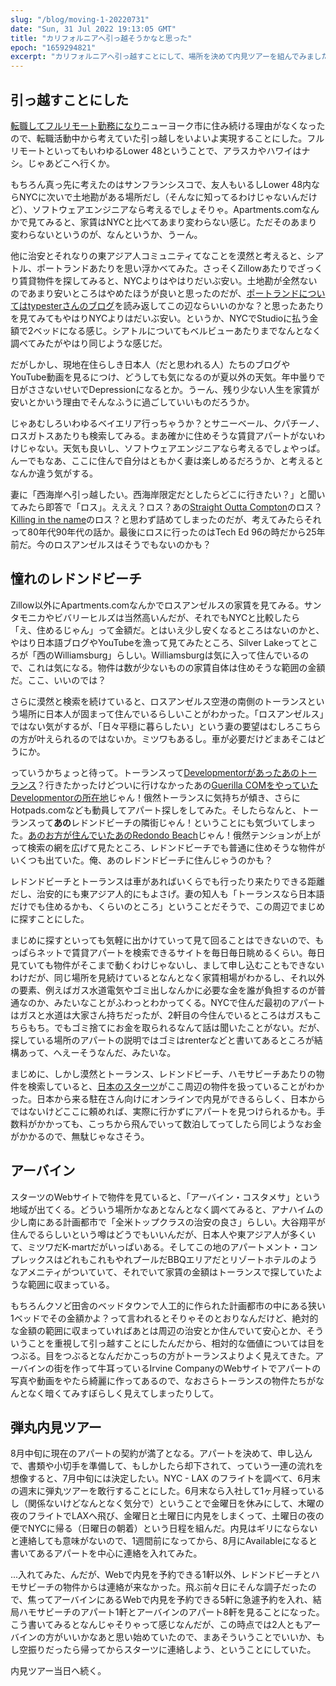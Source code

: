 ```yaml
---
slug: "/blog/moving-1-20220731"
date: "Sun, 31 Jul 2022 19:13:05 GMT"
title: "カリフォルニアへ引っ越そうかなと思った"
epoch: "1659294821"
excerpt: "カリフォルニアへ引っ越すことにして、場所を決めて内見ツアーを組んでみました。"
---
```


## 引っ越すことにした

[転職してフルリモート勤務になり](/blog/job-change-20220516/)ニューヨーク市に住み続ける理由がなくなったので、転職活動中から考えていた引っ越しをいよいよ実現することにした。フルリモートといってもいわゆるLower 48ということで、アラスカやハワイはナシ。じゃあどこへ行くか。

もちろん真っ先に考えたのはサンフランシスコで、友人もいるしLower 48内ならNYCに次いで土地勘がある場所だし（そんなに知ってるわけじゃないんだけど）、ソフトウェアエンジニアなら考えるでしょそりゃ。Apartments.comなんかで見てみると、家賃はNYCと比べてあまり変わらない感じ。ただそのあまり変わらないというのが、なんというか、うーん。

他に治安とそれなりの東アジア人コミュニティてなことを漠然と考えると、シアトル、ポートランドあたりを思い浮かべてみた。さっそくZillowあたりでざっくり賃貸物件を探してみると、NYCよりはやはりだいぶ安い。土地勘が全然ないのであまり安いところはやめたほうが良いと思ったのだが、[ポートランドについてはtypesterさんのブログ](https://unknownplace.org/blog/)を読み返してこの辺ならいいのかな？と思ったあたりを見てみてもやはりNYCよりはだいぶ安い。というか、NYCでStudioに払う金額で2ベッドになる感じ。シアトルについてもベルビューあたりまでなんとなく調べてみたがやはり同じような感じだ。

だがしかし、現地在住らしき日本人（だと思われる人）たちのブログやYouTube動画を見るにつけ、どうしても気になるのが夏以外の天気。年中曇りで日がささないせいでDepressionになるとか。うーん、残り少ない人生を家賃が安いとかいう理由でそんなふうに過ごしていいものだろうか。

じゃあむしろいわゆるベイエリア行っちゃうか？とサニーベール、クパチーノ、ロスガトスあたりも検索してみる。まあ確かに住めそうな賃貸アパートがないわけじゃない。天気も良いし、ソフトウェアエンジニアなら考えるでしょやっぱ。んーでもなあ、ここに住んで自分はともかく妻は楽しめるだろうか、と考えるとなんか違う気がする。

妻に「西海岸へ引っ越したい。西海岸限定だとしたらどこに行きたい？」と聞いてみたら即答で「ロス」。えええ？ロス？あの[Straight Outta Compton](https://www.imdb.com/title/tt1398426/)のロス？[Killing in the name](https://www.youtube.com/watch?v=bWXazVhlyxQ)のロス？と思わず詰めてしまったのだが、考えてみたらそれって80年代90年代の話か。最後にロスに行ったのはTech Ed 96の時だから25年前だ。今のロスアンゼルスはそうでもないのかも？

## 憧れのレドンドビーチ

Zillow以外にApartments.comなんかでロスアンゼルスの家賃を見てみる。サンタモニカやビバリーヒルズは当然高いんだが、それでもNYCと比較したら「え、住めるじゃん」って金額だ。とはいえ少し安くなるところはないのかと、やはり日本語ブログやYouTubeを漁って見てみたところ、Silver Lakeってところが「西のWilliamsburg」らしい。Williamsburgは気に入って住んでいるので、これは気になる。物件は数が少ないものの家賃自体は住めそうな範囲の金額だ。ここ、いいのでは？

さらに漠然と検索を続けていると、ロスアンゼルス空港の南側のトーランスという場所に日本人が固まって住んでいるらしいことがわかった。「ロスアンゼルス」ではない気がするが、「日々平穏に暮らしたい」という妻の要望はむしろこちらの方が叶えられるのではないか。ミツワもあるし。車が必要だけどまあそこはどうにか。

っていうかちょっと待って。トーランスって[Developmentorがあったあのトーランス](https://www.showmelocal.com/profile.aspx?bid=13273063)？行きたかったけどついに行けなかったあの[Guerilla COMをやっていたDevelopmentorの所在地](https://web.archive.org/web/19990909153246/http://www.develop.com/dm/Course.asp?id=1)じゃん！俄然トーランスに気持ちが傾き、さらにHotpads.comなども動員してアパート探しをしてみた。そしたらなんと、トーランスって**あの**レドンドビーチの隣街じゃん！ということにも気づいてしまった。[あのお方が住んでいたあのRedondo Beach](https://books.google.com/books?id=kfRWvKSePmAC&lpg=PR23&ots=oafZceeIco&dq=redondo%20beach%20%22essential%20com%22&hl=ja&pg=PR23#v=onepage&q=redondo%20beach%20%22essential%20com%22&f=false)じゃん！俄然テンションが上がって検索の網を広げて見たところ、レドンドビーチでも普通に住めそうな物件がいくつも出ていた。俺、あのレドンドビーチに住んじゃうのかも？

レドンドビーチとトーランスは車があればいくらでも行ったり来たりできる距離だし、治安的にも東アジア人的にもよさげ。妻の知人も「トーランスなら日本語だけでも住めるかも、くらいのところ」ということだそうで、この周辺でまじめに探すことにした。

まじめに探すといっても気軽に出かけていって見て回ることはできないので、もっぱらネットで賃貸アパートを検索できるサイトを毎日毎日眺めるくらい。毎日見ていても物件がそこまで動くわけじゃないし、まして申し込むこともできないわけだが、同じ場所を見続けているとなんとなく家賃相場がわかるし、それ以外の要素、例えばガス水道電気やゴミ出しなんかに必要な金を誰が負担するのが普通なのか、みたいなことがふわっとわかってくる。NYCで住んだ最初のアパートはガスと水道は大家さん持ちだったが、2軒目の今住んでいるところはガスもこちらもち。でもゴミ捨てにお金を取られるなんて話は聞いたことがない。だが、探している場所のアパートの説明ではゴミはrenterなどと書いてあるところが結構あって、へえーそうなんだ、みたいな。

まじめに、しかし漠然とトーランス、レドンドビーチ、ハモサビーチあたりの物件を検索していると、[日本のスターツ](https://kaigai.starts.co.jp/la/house_rent_apart)がここ周辺の物件を扱っていることがわかった。日本から来る駐在さん向けにオンラインで内見ができるらしく、日本からではないけどここに頼めれば、実際に行かずにアパートを見つけられるかも。手数料がかかっても、こっちから飛んでいって数泊してってしたら同じようなお金がかかるので、無駄じゃなさそう。

## アーバイン

スターツのWebサイトで物件を見ていると、「アーバイン・コスタメサ」という地域が出てくる。どういう場所かなあとなんとなく調べてみると、アナハイムの少し南にある計画都市で「全米トップクラスの治安の良さ」らしい。大谷翔平が住んでるらしいという噂はどうでもいいんだが、日本人や東アジア人が多くいて、ミツワだK-martだがいっぱいある。そしてこの地のアパートメント・コンプレックスはどれもこれもやれプールだBBQエリアだとリゾートホテルのようなアメニティがついていて、それでいて家賃の金額はトーランスで探していたような範囲に収まっている。

もちろんクソど田舎のベッドタウンで人工的に作られた計画都市の中にある狭い1ベッドでその金額かよ？って言われるとそりゃそのとおりなんだけど、絶対的な金額の範囲に収まっていればあとは周辺の治安とか住んでいて安心とか、そういうことを重視して引っ越すことにしたんだから、相対的な価値については目をつぶる。目をつぶるとなんだかこっちの方がトーランスよりよく見えてきた。アーバインの街を作って牛耳っているIrvine CompanyのWebサイトでアパートの写真や動画をやたら綺麗に作ってあるので、なおさらトーランスの物件たちがなんとなく暗くてみすぼらしく見えてしまったりして。

## 弾丸内見ツアー

8月中旬に現在のアパートの契約が満了となる。アパートを決めて、申し込んで、書類や小切手を準備して、もしかしたら却下されて、っていう一連の流れを想像すると、7月中旬には決定したい。NYC - LAX のフライトを調べて、6月末の週末に弾丸ツアーを敢行することにした。6月末なら入社して1ヶ月経っているし（関係ないけどなんとなく気分で）ということで金曜日を休みにして、木曜の夜のフライトでLAXへ飛び、金曜日と土曜日に内見をしまくって、土曜日の夜の便でNYCに帰る（日曜日の朝着）という日程を組んだ。内見はギリにならないと連絡しても意味がないので、1週間前になってから、8月にAvailableになると書いてあるアパートを中心に連絡を入れてみた。

...入れてみた、んだが、Webで内見を予約できる1軒以外、レドンドビーチとハモサビーチの物件からは連絡が来なかった。飛ぶ前々日にそんな調子だったので、焦ってアーバインにあるWebで内見を予約できる5軒に急遽予約を入れ、結局ハモサビーチのアパート1軒とアーバインのアパート8軒を見ることになった。こう書いてみるとなんじゃそりゃって感じなんだが、この時点では2人ともアーバインの方がいいかなあと思い始めていたので、まあそういうことでいいか、もし空振りだったら帰ってからスターツに連絡しよう、ということにしていた。

内見ツアー当日へ続く。